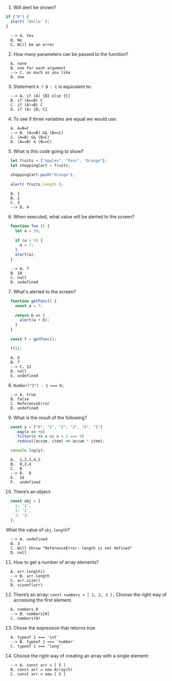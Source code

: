 1. Will alert be shown?

```javascript
if ("0") {
  alert( 'Hello' );
}
```

```
  --> A. Yes
  B. No
  C. Will be an error
```

2. How many parameters can be passed to the function?

```
  A. none
  B. one for each argument
  --> C. as much as you like
  D. one
```

3. Statement `A ? B : C` is equivalent to:

```
  --> A. if (A) {B} else {C}
  B. if (A==B) C
  C. if (A!=B) C
  D. if (A) {B; C}
```

4. To see if three variables are equal we would use:

```
  A. A=B=C
  --> B. (A==B) && (B==C)
  C. (A=B) && (B=C)
  D. (A==B) & (B==C)
```

5. What is this code going to show?

```javascript
  let fruits = ["Apples", "Pear", "Orange"];
  let shoppingCart = fruits;
  
  shoppingCart.push("Orange");
  
  alert( fruits.length );
```

```
  A. 1
  B. 2
  C. 3
  --> D. 4
```

6. When executed, what value will be alerted to the screen?

```javascript
  function foo () {
    let a = 10;
    
    if (a > 5) {
      a = 7;
    }
    alert(a);
  }
```

```
  --> A. 7
  B. 10
  C. null
  D. undefined
```

7. What's alerted to the screen?

```javascript
  function getFunc() {
    const a = 7;
    
    return b => {
      alert(a + b);
    }
  }
  
  const f = getFunc();

  f(5);
```

```
  A. 5
  B. 7
  --> C. 12
  D. null
  E. undefined
```

8. `Number("1") - 1 === 0;`

```
  --> A. true
  B. false
  C. ReferenceError
  D. undefined
```

9. What is the result of the following?

```javascript
  const y = ["0", "1", "2", "3", "4", "5"]
    .map(x => +x)
    .filter(x => x && x % 2 === 0)
    .reduce((accum, item) => accum * item);

  console.log(y);
```

```
  A.  1,2,3,4,5
  B.  0,2,4
  C.  0
  --> D.  8
  E.  16
  F.  undefined
```
  
10. There’s an object:

```javascript
  const obj = {
    1: '1',
    2: '2',
    3: '3'
  };
```

What the value of `obj.length`?
```
  --> A. undefined
  B. 3
  C. Will throw "ReferenceError: length is not defined"
  D. null
```

11. How to get a number of array elements?

```
  A. arr.length()
  --> B. arr.length
  C. arr.size()
  D. sizeof(arr)
```
  
12. There’s an array: `const numbers = [ 1, 2, 3 ];` 
Choose the right way of accessing the first element.

```
  A. numbers.0
  --> B. numbers[0]
  C. numbers(0)
```


13.  Chose the expression that returns true

```
  A. typeof 1 === 'int'
  --> B. typeof 1 === 'number'
  C. typeof 1 === 'long'
```


14. Choose the right way of creating an array with a single element:

```
  --> A. const аrr = [ 5 ]
  B. const аrr = new Аггау(5)
  C. const аrr = new [ 5 ]
```

